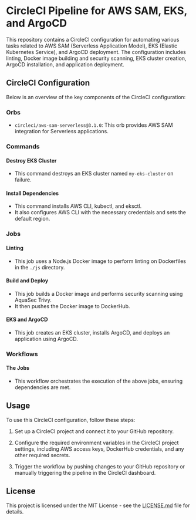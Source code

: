 # CircleCI Pipeline for AWS SAM, EKS, and ArgoCD

This repository contains a CircleCI configuration for automating various tasks related to AWS SAM (Serverless Application Model), EKS (Elastic Kubernetes Service), and ArgoCD deployment. The configuration includes linting, Docker image building and security scanning, EKS cluster creation, ArgoCD installation, and application deployment.

## CircleCI Configuration

Below is an overview of the key components of the CircleCI configuration:

### Orbs

- `circleci/aws-sam-serverless@3.1.0`: This orb provides AWS SAM integration for Serverless applications.

### Commands

#### Destroy EKS Cluster

- This command destroys an EKS cluster named `my-eks-cluster` on failure.

#### Install Dependencies

- This command installs AWS CLI, kubectl, and eksctl.
- It also configures AWS CLI with the necessary credentials and sets the default region.

### Jobs

#### Linting

- This job uses a Node.js Docker image to perform linting on Dockerfiles in the `./js` directory.

#### Build and Deploy

- This job builds a Docker image and performs security scanning using AquaSec Trivy.
- It then pushes the Docker image to DockerHub.

#### EKS and ArgoCD

- This job creates an EKS cluster, installs ArgoCD, and deploys an application using ArgoCD.

### Workflows

#### The Jobs

- This workflow orchestrates the execution of the above jobs, ensuring dependencies are met.

## Usage

To use this CircleCI configuration, follow these steps:

1. Set up a CircleCI project and connect it to your GitHub repository.

2. Configure the required environment variables in the CircleCI project settings, including AWS access keys, DockerHub credentials, and any other required secrets.

3. Trigger the workflow by pushing changes to your GitHub repository or manually triggering the pipeline in the CircleCI dashboard.

## License

This project is licensed under the MIT License - see the [LICENSE.md](LICENSE.md) file for details.
